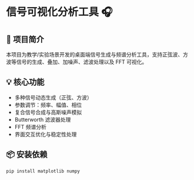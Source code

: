 # 信号可视化分析工具 🎧

## 🎯 项目简介
本项目为教学/实验场景开发的桌面端信号生成与频谱分析工具，支持正弦波、方波等信号的生成、叠加、加噪声、滤波处理以及 FFT 可视化。

## 💡 核心功能
- 多种信号动态生成（正弦、方波）
- 参数调节：频率、幅值、相位
- 复合信号合成与高斯噪声模拟
- Butterworth 滤波器处理
- FFT 频谱分析
- 界面交互优化与稳定性处理

## 📦 安装依赖
```bash
pip install matplotlib numpy
